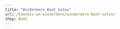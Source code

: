 ```yaml
---
title: "Windermere Boat Sales"
url: /bowness-on-windermere/windermere-boat-sales/
shop: Boot
---
```

